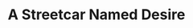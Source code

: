 ---
title: A Streetcar Named Desire
year: 1958
opening_date: 1958-04-09
closing_date: 1958-04-19
layout: productions
image:
image_caption:
image_credit:
playbill: 
category: 
Theatre: Theatre Jacksonville
Venue: Little Theatre
cast:
  Blanche DuBois: Marion Conner
  Harold Mitchell (Mitch): Jerry Allen
  Stanley Kowalski: Leo Rice
  Stella Kowalski: Helen Keegan
  Steve Hubbell: Elmo Lehman
  Pable Gonzalez: Gene Wolters
  Eunice Hubbell: Eula Mae Snow
  A Young Collector: Michael A. Wysocki
  Negro Woman: Florence Somack
  Mexican Woman: Claire Lashley
  A Strange Man:
    - Charles Archibald
    - Gayle Swymer
  Habitues of the Quarter:
    - William E. Schill
    - Robert Gefter
    - Judith Snow
    - Bunnie Hyman
    - Louis Hyman
    - Clifford Walker
    - Jerry Long
crew:
  Designer and Director: Maurice Geoffrey
  Stage Manager: Frank Ridge
  Assistant Stage Manager: Bill Schill
  Book-Holder: Esther Mae Blankenbeckler
  Lighting:
    - Bob Kornegay
    - Sylvester Scotti
    - Dr. Alvin Gross
  Sound Effects:
    - JoAnne Hicks
    - Pete House
  Properties:
    - Pat Jones
    - Louise Lee
    - Esther Barnes
    - Marie Bristow
    - Susan Massey
    - Marge Miller
    - Florence Bergamo
    - Elaine Barnert
    - Sue Henderson
  Costumes:
    - Libbi Whiteman
    - Doris Edwards
    - Pat Robson
    - Florence Somack
    - Katherine Groves
  Make-Up:
    - Polly Clendening
    - Jane Porter
    - Elmo Lehman
    - David Berrier
    - Mattie Godwin
    - Ardelia Rushing
    - Patty Bartleson
  Scenery:
    - Dixie Cohen
    - Frank Ridge
    - Paul Trudeau
    - Bill Schill
    - Bob Kornegay
    - Sylvester Scotti
    - Louis Hyman
    - Lyn Scharar
    - Bunny Hyman
    - Eula Mae Snow
    - Grace Trudeau
    - Norman Howard
    - Leo Rice
    - Jerry Long
    - Michael Wysocki
    - Marylin Metzger
    - Roselle Cohen
    - Gary Safford
    - JoAnne Hicks
    - Marie Tankersley
    - Jean Fisher
    - Dorothy Quint
    - Florence Somack
orchestra:
external_links:
---